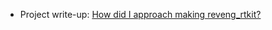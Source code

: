 - Project write-up: <a href="https://reveng007.github.io/blog/reveng_rtkit_Detailed_README.md" target="_blank">How did I approach making reveng_rtkit?</a>
